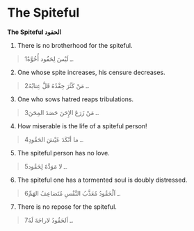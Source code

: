 The Spiteful
============

**The Spiteful الحقود**

1. There is no brotherhood for the spiteful.

> 1ـ لَيْسَ لِحَقُود أُخُوَّةٌ.

2. One whose spite increases, his censure decreases.

> 2ـ مَنْ كَثُرَ حِقْدُهُ قَلَّ عِتابُهُ.

3. One who sows hatred reaps tribulations.

> 3ـ مَنْ زَرَعَ الإِحَنَ حَصَدَ المِحَنَ.

4. How miserable is the life of a spiteful person!

> 4ـ ما أنْكَدَ عَيْشَ الحَقُودِ.

5. The spiteful person has no love.

> 5ـ لا مَوَدَّةَ لِحَقُود.

6. The spiteful one has a tormented soul is doubly distressed.

> 6ـ اَلْحَقُودُ مُعَذَّبُ النَّفْسِ مُتَضاعِفُ الهَمِّ.

7. There is no repose for the spiteful.

> 7ـ اَلحَقُودُ لاراحَةَ لَهُ.


